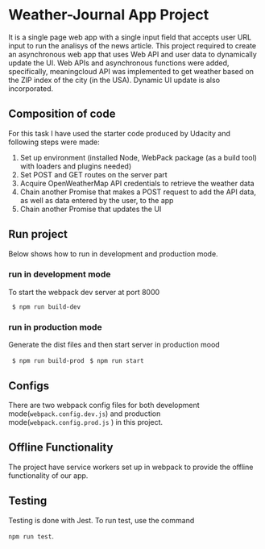 # Weather-Journal App Project

It is a single page web app with a single input field that accepts user URL input to run the analisys of the news article. 
This project required to create an asynchronous web app that uses Web API and user data to dynamically update the UI. 
Web APIs and asynchronous functions were added, specifically, meaningcloud API was implemented to get weather based on the ZIP index of the city (in the USA). Dynamic UI update is also incorporated. 

## Composition of code
For this task I have used the starter code produced by Udacity and following steps were made:
1. Set up environment (installed Node, WebPack package (as a build tool) with loaders and plugins needed)
2. Set POST and GET routes on the server part
3. Acquire OpenWeatherMap API credentials to retrieve the weather data
4. Chain another Promise that makes a POST request to add the API data, as well as data entered by the user, to the app
5. Chain another Promise that updates the UI

## Run project
Below shows how to run in development and production mode.
### run in development mode
To start the webpack dev server at port 8000

` $ npm run build-dev`

### run in production mode
Generate the dist files and then start server in production mood

` $ npm run build-prod`
` $ npm run start`

## Configs
There are two webpack config files for both development mode(`webpack.config.dev.js`) and production mode(`webpack.config.prod.js` ) in this project.

## Offline Functionality
The project have service workers set up in webpack to provide the offline functionality of our app.

## Testing

Testing is done with Jest. To run test, use the command 

`npm run test`. 
